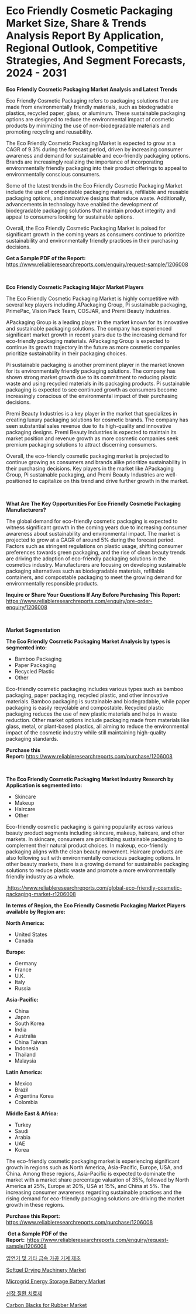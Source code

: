 <p><h1>Eco Friendly Cosmetic Packaging Market Size, Share & Trends Analysis Report By Application, Regional Outlook, Competitive Strategies, And Segment Forecasts, 2024 - 2031</h1></p><p><strong>Eco Friendly Cosmetic Packaging Market Analysis and Latest Trends</strong></p>
<p><p>Eco Friendly Cosmetic Packaging refers to packaging solutions that are made from environmentally friendly materials, such as biodegradable plastics, recycled paper, glass, or aluminum. These sustainable packaging options are designed to reduce the environmental impact of cosmetic products by minimizing the use of non-biodegradable materials and promoting recycling and reusability.</p><p>The Eco Friendly Cosmetic Packaging Market is expected to grow at a CAGR of 9.3% during the forecast period, driven by increasing consumer awareness and demand for sustainable and eco-friendly packaging options. Brands are increasingly realizing the importance of incorporating environmentally friendly packaging into their product offerings to appeal to environmentally conscious consumers.</p><p>Some of the latest trends in the Eco Friendly Cosmetic Packaging Market include the use of compostable packaging materials, refillable and reusable packaging options, and innovative designs that reduce waste. Additionally, advancements in technology have enabled the development of biodegradable packaging solutions that maintain product integrity and appeal to consumers looking for sustainable options.</p><p>Overall, the Eco Friendly Cosmetic Packaging Market is poised for significant growth in the coming years as consumers continue to prioritize sustainability and environmentally friendly practices in their purchasing decisions.</p></p>
<p><strong>Get a Sample PDF of the Report:&nbsp;</strong> <a href="https://www.reliableresearchreports.com/enquiry/request-sample/1206008">https://www.reliableresearchreports.com/enquiry/request-sample/1206008</a></p>
<p>&nbsp;</p>
<p><strong>Eco Friendly Cosmetic Packaging Major Market Players</strong></p>
<p><p>The Eco Friendly Cosmetic Packaging Market is highly competitive with several key players including APackaging Group, Pi sustainable packaging, PrimePac, Vision Pack Team, COSJAR, and Premi Beauty Industries. </p><p>APackaging Group is a leading player in the market known for its innovative and sustainable packaging solutions. The company has experienced significant market growth in recent years due to the increasing demand for eco-friendly packaging materials. APackaging Group is expected to continue its growth trajectory in the future as more cosmetic companies prioritize sustainability in their packaging choices.</p><p>Pi sustainable packaging is another prominent player in the market known for its environmentally friendly packaging solutions. The company has shown strong market growth due to its commitment to reducing plastic waste and using recycled materials in its packaging products. Pi sustainable packaging is expected to see continued growth as consumers become increasingly conscious of the environmental impact of their purchasing decisions.</p><p>Premi Beauty Industries is a key player in the market that specializes in creating luxury packaging solutions for cosmetic brands. The company has seen substantial sales revenue due to its high-quality and innovative packaging designs. Premi Beauty Industries is expected to maintain its market position and revenue growth as more cosmetic companies seek premium packaging solutions to attract discerning consumers.</p><p>Overall, the eco-friendly cosmetic packaging market is projected to continue growing as consumers and brands alike prioritize sustainability in their purchasing decisions. Key players in the market like APackaging Group, Pi sustainable packaging, and Premi Beauty Industries are well-positioned to capitalize on this trend and drive further growth in the market.</p></p>
<p>&nbsp;</p>
<p><strong>What Are The Key Opportunities For Eco Friendly Cosmetic Packaging Manufacturers?</strong></p>
<p><p>The global demand for eco-friendly cosmetic packaging is expected to witness significant growth in the coming years due to increasing consumer awareness about sustainability and environmental impact. The market is projected to grow at a CAGR of around 5% during the forecast period. Factors such as stringent regulations on plastic usage, shifting consumer preferences towards green packaging, and the rise of clean beauty trends are driving the adoption of eco-friendly packaging solutions in the cosmetics industry. Manufacturers are focusing on developing sustainable packaging alternatives such as biodegradable materials, refillable containers, and compostable packaging to meet the growing demand for environmentally responsible products.</p></p>
<p><strong>Inquire or Share Your Questions If Any Before Purchasing This Report:</strong> <a href="https://www.reliableresearchreports.com/enquiry/pre-order-enquiry/1206008">https://www.reliableresearchreports.com/enquiry/pre-order-enquiry/1206008</a></p>
<p>&nbsp;</p>
<p><strong>Market Segmentation</strong></p>
<p><strong>The Eco Friendly Cosmetic Packaging Market Analysis by types is segmented into:</strong></p>
<p><ul><li>Bamboo Packaging</li><li>Paper Packaging</li><li>Recycled Plastic</li><li>Other</li></ul></p>
<p><p>Eco-friendly cosmetic packaging includes various types such as bamboo packaging, paper packaging, recycled plastic, and other innovative materials. Bamboo packaging is sustainable and biodegradable, while paper packaging is easily recyclable and compostable. Recycled plastic packaging reduces the use of new plastic materials and helps in waste reduction. Other market options include packaging made from materials like glass, metal, or plant-based plastics, all aiming to reduce the environmental impact of the cosmetic industry while still maintaining high-quality packaging standards.</p></p>
<p><strong>Purchase this Report:&nbsp;</strong><a href="https://www.reliableresearchreports.com/purchase/1206008">https://www.reliableresearchreports.com/purchase/1206008</a></p>
<p>&nbsp;</p>
<p><strong>The Eco Friendly Cosmetic Packaging Market Industry Research by Application is segmented into:</strong></p>
<p><ul><li>Skincare</li><li>Makeup</li><li>Haircare</li><li>Other</li></ul></p>
<p><p>Eco-friendly cosmetic packaging is gaining popularity across various beauty product segments including skincare, makeup, haircare, and other markets. In skincare, consumers are prioritizing sustainable packaging to complement their natural product choices. In makeup, eco-friendly packaging aligns with the clean beauty movement. Haircare products are also following suit with environmentally conscious packaging options. In other beauty markets, there is a growing demand for sustainable packaging solutions to reduce plastic waste and promote a more environmentally friendly industry as a whole.</p></p>
<p><a href="https://www.reliableresearchreports.com/global-eco-friendly-cosmetic-packaging-market-r1206008">&nbsp;https://www.reliableresearchreports.com/global-eco-friendly-cosmetic-packaging-market-r1206008</a></p>
<p><strong>In terms of Region, the Eco Friendly Cosmetic Packaging Market Players available by Region are:</strong></p>
<p>
    <p> <strong> North America: </strong>
        <ul>
            <li>United States</li>
            <li>Canada</li>
        </ul>
        </p> 
    <p> <strong> Europe: </strong>
        <ul>
            <li>Germany</li>
            <li>France</li>
            <li>U.K.</li>
            <li>Italy</li>
            <li>Russia</li>
        </ul>
        </p> 
    <p> <strong> Asia-Pacific: </strong>
        <ul>
            <li>China</li>
            <li>Japan</li>
            <li>South Korea</li>
            <li>India</li>
            <li>Australia</li>
            <li>China Taiwan</li>
            <li>Indonesia</li>
            <li>Thailand</li>
            <li>Malaysia</li>
        </ul>
        </p> 
    <p> <strong> Latin America: </strong>
        <ul>
            <li>Mexico</li>
            <li>Brazil</li>
            <li>Argentina Korea</li>
            <li>Colombia</li>
        </ul>
        </p> 
    <p> <strong> Middle East & Africa: </strong>
        <ul>
            <li>Turkey</li>
            <li>Saudi</li>
            <li>Arabia</li>
            <li>UAE</li>
            <li>Korea</li>
        </ul>
    </p>
    </p>
<p><p>The eco-friendly cosmetic packaging market is experiencing significant growth in regions such as North America, Asia-Pacific, Europe, USA, and China. Among these regions, Asia-Pacific is expected to dominate the market with a market share percentage valuation of 35%, followed by North America at 25%, Europe at 20%, USA at 15%, and China at 5%. The increasing consumer awareness regarding sustainable practices and the rising demand for eco-friendly packaging solutions are driving the market growth in these regions.</p></p>
<p><strong>Purchase this Report: </strong><a href="https://www.reliableresearchreports.com/purchase/1206008">https://www.reliableresearchreports.com/purchase/1206008</a></p>
<p>&nbsp;<strong>Get a Sample PDF of the Report:&nbsp;&nbsp;</strong><a href="https://www.reliableresearchreports.com/enquiry/request-sample/1206008">https://www.reliableresearchreports.com/enquiry/request-sample/1206008</a></p>
<p><strong></strong></p>
<p><p><a href="https://github.com/khairinauzunul/Market-Research-Report-List-2/blob/main/486266883412.md">압연기 및 기타 금속 가공 기계 제조</a></p><p><a href="https://github.com/EveKerluke2023/Market-Research-Report-List-2/blob/main/softgel-drying-machinery-market.md">Softgel Drying Machinery Market</a></p><p><a href="https://github.com/khlifeservices/Market-Research-Report-List-1/blob/main/microgrid-energy-storage-battery-market.md">Microgrid Energy Storage Battery Market</a></p><p><a href="https://github.com/kimvicki3212024/Market-Research-Report-List-2/blob/main/635066083413.md">신장 질환 치료제</a></p><p><a href="https://github.com/theanastasiyah/Market-Research-Report-List-1/blob/main/carbon-blacks-for-rubber-market.md">Carbon Blacks for Rubber Market</a></p></p>